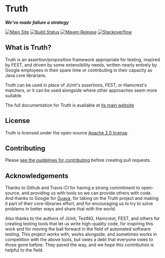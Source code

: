 # Truth

***We've made failure a strategy***

[![Main Site][gh-pages-shield]][gh-pages-link]
[![Build Status][travis-shield]][travis-link]
[![Maven Release][maven-shield]][maven-link]
[![Stackoverflow][stackoverflow-shield]][stackoverflow-link]

## What is Truth?

Truth is an assertion/proposition framework appropriate for testing, inspired by
FEST, and driven by some extensibility needs, written nearly entirely by Google
employees in their spare time or contributing in their capacity as Java core
librarians.

Truth can be used in place of JUnit's assertions, FEST, or Hamcrest's matchers,
or it can be used alongside where other approaches seem more suitable.

The full documentation for Truth is available at [its main website](http://google.github.io/truth)

## License

Truth is licensed under the open-source [Apache 2.0 license](LICENSE).

## Contributing

Please [see the guidelines for contributing](CONTRIBUTING.md) before creating
pull requests.

## Acknowledgements

Thanks to Github and Travis-CI for having a strong commitment to open-source,
and providing us with tools so we can provide others with code. And thanks to
Google for [Guava], for taking on the Truth project and making it part of their
core-libraries effort, and for encouraging us to try to solve problems in
better ways and share that with the world.

Also thanks to the authors of JUnit, TestNG, Hamcrest, FEST, and others for
creating testing tools that let us write high-quality code, for inspiring this
work and for moving the ball forward in the field of automated software testing.
This project works with, works alongside, and sometimes works in competition
with the above tools, but owes a debt that everyone owes to those gone before.
They paved the way, and we hope this contribution is helpful to the field.

<!-- references -->

[Guava]: http://github.com/google/guava
[gh-pages-shield]: https://img.shields.io/badge/main%20site-google.github.io/truth-ff55ff.png?style=flat
[gh-pages-link]: http://google.github.io/truth/
[travis-shield]: https://img.shields.io/travis/google/truth.png
[travis-link]: https://travis-ci.org/google/truth
[maven-shield]: https://img.shields.io/maven-central/v/com.google.truth/truth.png
[maven-link]: http://search.maven.org/#search%7Cgav%7C1%7Cg%3A%22com.google.truth%22%20AND%20a%3A%22truth%22
[stackoverflow-shield]: https://img.shields.io/badge/stackoverflow-truth-5555ff.png?style=flat
[stackoverflow-link]: http://stackoverflow.com/search?q=[truth]
